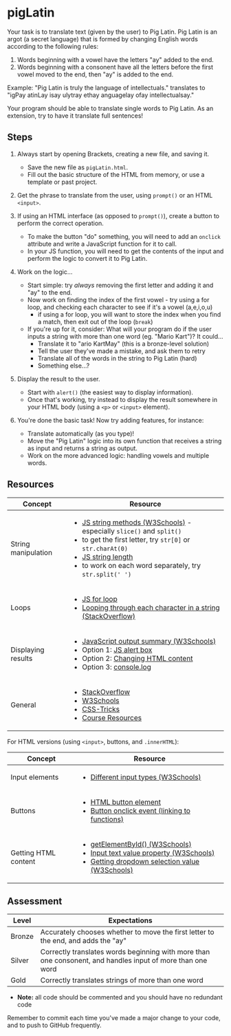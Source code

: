 # pigLatin

Your task is to translate text (given by the user) to Pig Latin. Pig Latin is an argot (a secret language) that is formed by changing English words according to the following rules:
1. Words beginning with a vowel have the letters "ay" added to the end.
2. Words beginning with a consonent have all the letters before the first vowel moved to the end, then "ay" is added to the end.

Example: "Pig Latin is truly the language of intellectuals." translates to "igPay atinLay isay ulytray ethay anguagelay ofay intellectualsay."

Your program should be able to translate single words to Pig Latin. As an extension, try to have it translate full sentences!

## Steps

1. Always start by opening Brackets, creating a new file, and saving it.

    - Save the new file as `pigLatin.html`.
    - Fill out the basic structure of the HTML from memory, or use a template or past project.

2. Get the phrase to translate from the user, using `prompt()` or an HTML `<input>`.

3. If using an HTML interface (as opposed to `prompt()`), create a button to perform the correct operation.

    - To make the button "do" something, you will need to add an `onclick` attribute and write a JavaScript function for it to call.
    - In your JS function, you will need to get the contents of the input and perform the logic to convert it to Pig Latin.

4. Work on the logic...

    - Start simple: try *always* removing the first letter and adding it and "ay" to the end.
    - Now work on finding the index of the first vowel - try using a for loop, and checking each character to see if it's a vowel (a,e,i,o,u)
        - if using a for loop, you will want to store the index when you find a match, then exit out of the loop (`break`)
    - If you're up for it, consider: What will your program do if the user inputs a string with more than one word (eg. "Mario Kart")? It could...
        - Translate it to "ario KartMay" (this is a bronze-level solution)
        - Tell the user they've made a mistake, and ask them to retry
        - Translate all of the words in the string to Pig Latin (hard)
        - Something else...?

5. Display the result to the user.

    - Start with `alert()` (the easiest way to display information).
    - Once that's working, try instead to display the result somewhere in your HTML body (using a `<p>` or `<input>` element).

6. You're done the basic task! Now try adding features, for instance:

    - Translate automatically (as you type)!
    - Move the "Pig Latin" logic into its own function that receives a string as input and returns a string as output.
    - Work on the more advanced logic: handling vowels and multiple words.

## Resources

| Concept              | Resource |
|----------------------|----------|
| String manipulation | <ul><li>[JS string methods (W3Schools)](https://www.w3schools.com/js/js_string_methods.asp) - especially `slice()` and `split()`</li><li>to get the first letter, try `str[0]` or `str.charAt(0)`</li><li>[JS string length](https://www.w3schools.com/jsref/jsref_length_string.asp)</li><li>to work on each word separately, try `str.split(' ')`</li></ul> |
| Loops                | <ul><li>[JS for loop](https://www.w3schools.com/js/js_loop_for.asp)</li><li>[Looping through each character in a string (StackOverflow)](https://stackoverflow.com/a/1967132/4080966)</li></ul> |
| Displaying results   | <ul><li>[JavaScript output summary (W3Schools)](https://www.w3schools.com/js/js_output.asp)</li><li>Option 1: [JS alert box](https://www.w3schools.com/js/js_popup.asp)</li><li>Option 2: [Changing HTML content](https://www.w3schools.com/js/js_htmldom_html.asp)</li><li>Option 3: [console.log](https://www.w3schools.com/jsref/met_console_log.asp)</li></ul> |
| General     | <ul><li>[StackOverflow](https://stackoverflow.com/)</li><li>[W3Schools](https://www.w3schools.com/)</li><li>[CSS-Tricks](https://css-tricks.com/)</li><li>[Course Resources](/resources/)</li></ul> |

For HTML versions (using `<input>`, buttons, and `.innerHTML`):

| Concept              | Resource |
|----------------------|----------|
| Input elements | <ul><li>[Different input types (W3Schools)](https://www.w3schools.com/tags/att_input_type.asp)</li></ul> |
| Buttons     | <ul><li>[HTML button element](https://www.w3schools.com/tags/tag_button.asp)</li><li>[Button onclick event (linking to functions)](https://www.w3schools.com/jsref/event_onclick.asp)</li></ul> |
| Getting HTML content | <ul><li>[getElementById() (W3Schools)](https://www.w3schools.com/jsref/met_document_getelementbyid.asp)</li><li>[Input text value property (W3Schools)](https://www.w3schools.com/jsref/prop_text_value.asp)</li><li>[Getting dropdown selection value (W3Schools)](https://www.w3schools.com/jsref/prop_select_value.asp)</li></ul> |


## Assessment

| Level  | Expectations |
|--------|--------------|
| Bronze | Accurately chooses whether to move the first letter to the end, and adds the "ay" |
| Silver | Correctly translates words beginning with more than one consonent, and handles input of more than one word |
| Gold   | Correctly translates strings of more than one word |

- **Note:** all code should be commented and you should have no redundant code

Remember to commit each time you've made a major change to your code, and to push to GitHub frequently.
